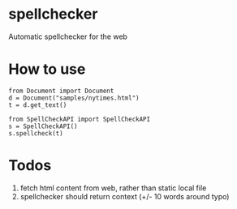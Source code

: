 # spellchecker
Automatic spellchecker for the web

# How to use
```
from Document import Document
d = Document("samples/nytimes.html")
t = d.get_text()

from SpellCheckAPI import SpellCheckAPI
s = SpellCheckAPI()
s.spellcheck(t)
```
# Todos
1. fetch html content from web, rather than static local file
2. spellchecker should return context (+/- 10 words around typo)
